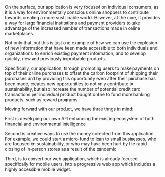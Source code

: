 On the surface, our application is very focused on individual consumers, as it is a way for environmentally conscious online shoppers to contribute towards creating a more sustainable world. However, at the core, it provides a way for large financial institutions and payment providers to take advantage of the increased number of transactions made in online marketplaces.

Not only that, but this is just one example of how we can use the explosion of new information that have been made accessible to both individuals and organizations, to enrich existing payment information, and to develop quickly, new and previously improbable products.

Specifically, our application, through prompting users to make payments on top of their online purchases to offset the carbon footprint of shipping their purchases and by providing this opportunity even after their purchase has been made, creates new opportunities to not only contribute to sustainability, but also increase the number of potential credit card transactions per individual product bought online to fund more banking products, such as reward programs.

Moving forward with our product, we have three thngs in mind:

First is developing our own API enhancing the existing ecosystem of both financial and environmental intelligence

Second is creative ways to use the money collected from this application. For example, we could start a micro-fund to loan to small businesses, who are focused on sustainability, or who may have been hurt by the rapid closing of in-person stores as a result of the pandemic

Third, is to convert our web application, which is already focused specifically for mobile users, into a progressive web app which includes a highly accessible mobile widget.
